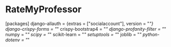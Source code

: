 # RateMyProfessor


[packages]
django-allauth = {extras = ["socialaccount"], version = "*"}
django-crispy-forms = "*"
crispy-bootstrap4 = "*"
django-profanity-filter = "*"
numpy = "*"
scipy = "*"
scikit-learn = "*"
setuptools = "*"
joblib = "*"
python-dotenv = "*"
